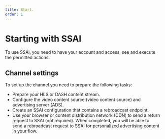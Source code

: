```yaml
---
title: Start.
order: 1
---
```

# Starting with SSAI
To use SSAi, you need to have your account and access, see and execute the permitted actions.
## Channel settings
To set up the channel you need to prepare the following tasks:
* Prepare your HLS or DASH content stream.
* Configure the video content source (video content source) and advertising server (ADS).
* Create an SSAI configuration that contains a rebroadcast endpoint.
* Use your browser or content distribution network (CDN) to send a return request to SSAI (not required). When completed, you will be able to send a rebroadcast request to SSAI for personalized advertising content in your flow.
